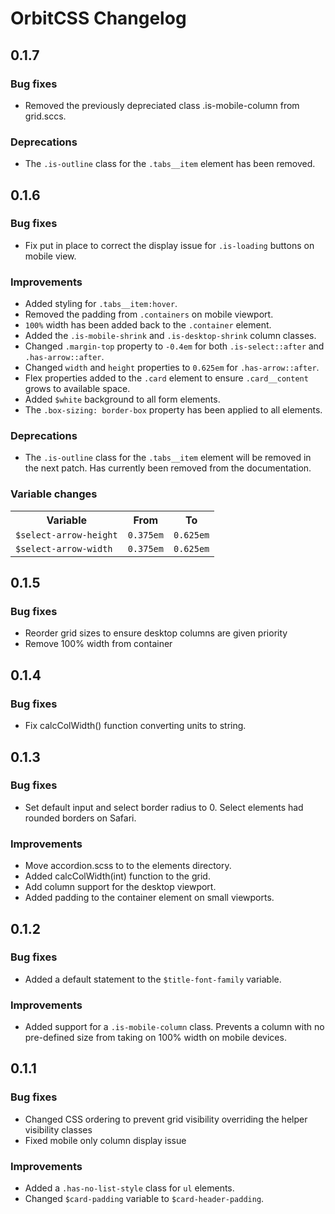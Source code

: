 # OrbitCSS Changelog

## 0.1.7

### Bug fixes

* Removed the previously depreciated class .is-mobile-column from grid.sccs.

### Deprecations

* The <code>.is-outline</code> class for the <code>.tabs__item</code> element has been removed.

## 0.1.6

### Bug fixes

* Fix put in place to correct the display issue for <code>.is-loading</code> buttons on mobile view.

### Improvements

* Added styling for <code>.tabs__item:hover</code>.
* Removed the padding from <code>.containers</code> on mobile viewport.
* <code>100%</code> width has been added back to the <code>.container</code> element.
* Added the <code>.is-mobile-shrink</code> and <code>.is-desktop-shrink</code> column classes.
* Changed <code>.margin-top</code> property to <code>-0.4em</code> for both <code>.is-select::after</code> and <code>.has-arrow::after</code>.
* Changed <code>width</code> and <code>height</code> properties to <code>0.625em</code> for <code>.has-arrow::after</code>.
* Flex properties added to the <code>.card</code> element to ensure <code>.card__content</code> grows to available space.
* Added <code>$white</code> background to all form elements.
* The <code>.box-sizing: border-box</code> property has been applied to all elements.

### Deprecations

* The <code>.is-outline</code> class for the <code>.tabs__item</code> element will be removed in the next patch. Has currently been removed from the documentation.

### Variable changes

<table class="table is-bordered">
  <tbody>
    <tr>
      <th>Variable</th>
      <th>From</th>
      <th>To</th>
    </tr>
    <tr>
      <td>
        <code>$select-arrow-height</code>
      </td>
      <td>
        <code>0.375em</code>
      </td>
      <td>
        <code>0.625em</code>
      </td>
    </tr>
    <tr>
      <td>
        <code>$select-arrow-width</code>
      </td>
      <td>
        <code>0.375em</code>
      </td>
      <td>
        <code>0.625em</code>
      </td>
    </tr>
  </tbody>
</table>

## 0.1.5

### Bug fixes

* Reorder grid sizes to ensure desktop columns are given priority
* Remove 100% width from container

## 0.1.4

### Bug fixes

* Fix calcColWidth() function converting units to string.

## 0.1.3

### Bug fixes

* Set default input and select border radius to 0. Select elements had rounded borders on Safari.

### Improvements

* Move accordion.scss to to the elements directory.
* Added calcColWidth(int) function to the grid.
* Add column support for the desktop viewport.
* Added padding to the container element on small viewports.


## 0.1.2

### Bug fixes

* Added a default statement to the `$title-font-family` variable.

### Improvements

* Added support for a `.is-mobile-column` class. Prevents a column with no pre-defined size from taking on 100% width on mobile devices.

## 0.1.1

### Bug fixes

* Changed CSS ordering to prevent grid visibility overriding the helper visibility classes
* Fixed mobile only column display issue

### Improvements

* Added a `.has-no-list-style` class for `ul` elements.
* Changed `$card-padding` variable to `$card-header-padding`.
